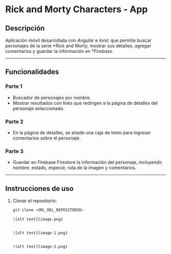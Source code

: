 # Rick and Morty Characters - App

## Descripción

Aplicación móvil desarrollada con *Angular* e *Ionic* que permite buscar personajes de la serie *Rick and Morty, mostrar sus detalles, agregar comentarios y guardar la información en **Firebase*.

---

## Funcionalidades

### Parte 1

- Buscador de personajes por nombre.
- Mostrar resultados con links que redirigen a la página de detalles del personaje seleccionado.

### Parte 2

- En la página de detalles, se añade una caja de texto para ingresar comentarios sobre el personaje.

### Parte 3

- Guardar en Firebase Firestore la información del personaje, incluyendo nombre, estado, especie, ruta de la imagen y comentarios.

---

## Instrucciones de uso

1. Clonar el repositorio:
   ```bash
   git clone <URL_DEL_REPOSITORIO>

   ![alt text](image.png)


   ![alt text](image-1.png)


   ![alt text](image-2.png)